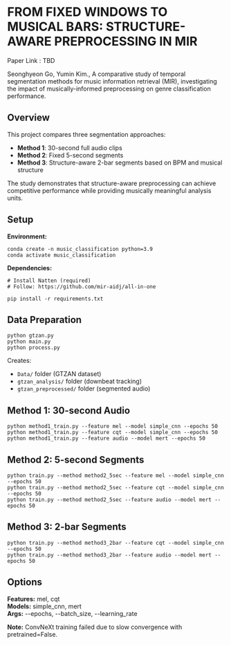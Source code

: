 # FROM FIXED WINDOWS TO MUSICAL BARS: STRUCTURE-AWARE PREPROCESSING IN MIR

Paper Link : TBD

Seonghyeon Go, Yumin Kim., A comparative study of temporal segmentation methods for music information retrieval (MIR), investigating the impact of musically-informed preprocessing on genre classification performance.

## Overview

This project compares three segmentation approaches:
- **Method 1**: 30-second full audio clips
- **Method 2**: Fixed 5-second segments 
- **Method 3**: Structure-aware 2-bar segments based on BPM and musical structure

The study demonstrates that structure-aware preprocessing can achieve competitive performance while providing musically meaningful analysis units.

## Setup

**Environment:**
```
conda create -n music_classification python=3.9
conda activate music_classification
```

**Dependencies:**
```
# Install Natten (required)
# Follow: https://github.com/mir-aidj/all-in-one

pip install -r requirements.txt
```


## Data Preparation
```
python gtzan.py
python main.py
python process.py
```

Creates:
- `Data/` folder (GTZAN dataset)
- `gtzan_analysis/` folder (downbeat tracking)
- `gtzan_preprocessed/` folder (segmented audio)

## Method 1: 30-second Audio
```
python method1_train.py --feature mel --model simple_cnn --epochs 50
python method1_train.py --feature cqt --model simple_cnn --epochs 50
python method1_train.py --feature audio --model mert --epochs 50
```

## Method 2: 5-second Segments
```
python train.py --method method2_5sec --feature mel --model simple_cnn --epochs 50
python train.py --method method2_5sec --feature cqt --model simple_cnn --epochs 50
python train.py --method method2_5sec --feature audio --model mert --epochs 50
```

## Method 3: 2-bar Segments
```
python train.py --method method3_2bar --feature cqt --model simple_cnn --epochs 50
python train.py --method method3_2bar --feature audio --model mert --epochs 50
```

## Options

**Features:** mel, cqt  
**Models:** simple_cnn, mert  
**Args:** --epochs, --batch_size, --learning_rate

**Note:** ConvNeXt training failed due to slow convergence with pretrained=False.

